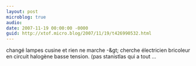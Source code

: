 ```yaml
---
layout: post
microblog: true
audio: 
date: 2007-11-19 00:00:00 -0000
guid: http://xtof.micro.blog/2007/11/19/t426990532.html
---
```

changé lampes cusine et rien ne marche -&amp;gt; cherche électricien bricoleur en circuit halogène basse tension. (pas stanistlas qui a tout ...
